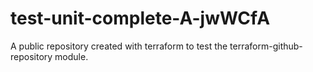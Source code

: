 # test-unit-complete-A-jwWCfA
A public repository created with terraform to test the terraform-github-repository module.

